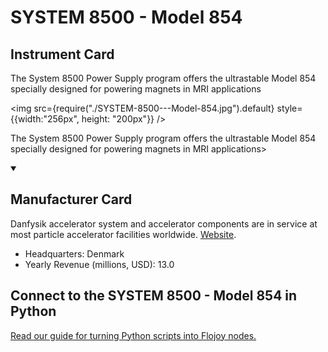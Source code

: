 
# SYSTEM 8500 - Model 854

## Instrument Card

<div className="flex">

<div>

The System 8500 Power Supply program offers the ultrastable Model 854 specially designed for powering magnets in MRI applications

</div>

<img src={require("./SYSTEM-8500---Model-854.jpg").default} style={{width:"256px", height: "200px"}} />

</div>

The System 8500 Power Supply program offers the ultrastable Model 854 specially designed for powering magnets in MRI applications>

<details open>
<summary><h2>Manufacturer Card</h2></summary>

Danfysik accelerator system and accelerator components are in service at most particle accelerator facilities worldwide. <a href="https://www.danfysik.com/en">Website</a>.

<ul>
  <li>Headquarters: Denmark</li>
  <li>Yearly Revenue (millions, USD): 13.0</li>
</ul>
</details>

## Connect to the SYSTEM 8500 - Model 854 in Python

[Read our guide for turning Python scripts into Flojoy nodes.](https://docs.flojoy.ai/custom-nodes/creating-custom-node/)


